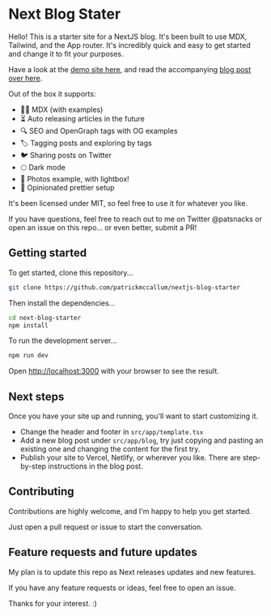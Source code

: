 # Next Blog Stater

Hello! This is a starter site for a NextJS blog. It's been built to use MDX,
Tailwind, and the App router. It's incredibly quick and easy to get started and
change it to fit your purposes.

Have a look at the [demo site here](https://nextjs-blog-starter-mu.vercel.app/), and read the
accompanying [blog post over here](https://patsnacks.com/blog/building-nextjs-blog-2024).

Out of the box it supports:

- 👨‍💻 MDX (with examples)
- ⏳ Auto releasing articles in the future
- 🔍 SEO and OpenGraph tags with OG examples
- 🏷️ Tagging posts and exploring by tags
- 🐦 Sharing posts on Twitter
- 🌕 Dark mode
- 📸 Photos example, with lightbox!
- 💭 Opinionated prettier setup

It's been licensed under MIT, so feel free to use it for whatever you like.

If you have questions, feel free to reach out to me on Twitter @patsnacks or
open an issue on this repo... or even better, submit a PR!

## Getting started

To get started, clone this repository...

```bash
git clone https://github.com/patrickmccallum/nextjs-blog-starter
```

Then install the dependencies...

```bash
cd next-blog-starter
npm install
```

To run the development server...

```bash
npm run dev
```

Open [http://localhost:3000](http://localhost:3000) with your browser to
see the result.

## Next steps

Once you have your site up and running, you'll want to start customizing it.

- Change the header and footer in `src/app/template.tsx`
- Add a new blog post under `src/app/blog`, try just copying and pasting an
  existing one and changing the content for the first try.
- Publish your site to Vercel, Netlify, or wherever you like. There are step-by-step
  instructions in the blog post.

## Contributing

Contributions are highly welcome, and I'm happy to help you get started.

Just open a pull request or issue to start the conversation.

## Feature requests and future updates

My plan is to update this repo as Next releases updates and new features.

If you have any feature requests or ideas, feel free to open an issue.

Thanks for your interest. :)
